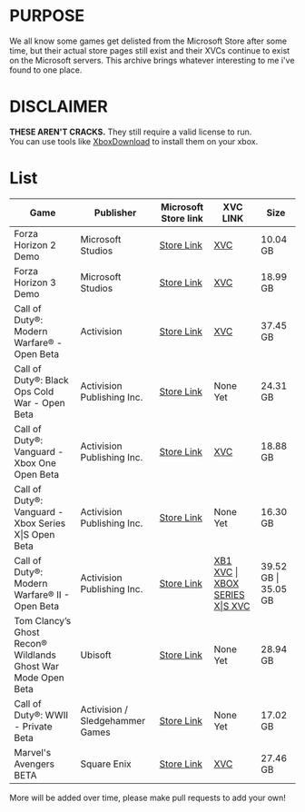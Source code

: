 # PURPOSE
We all know some games get delisted from the Microsoft Store after some time, but their actual store pages still exist and their XVCs continue to exist on the Microsoft servers.
This archive brings whatever interesting to me i've found to one place.

# DISCLAIMER
**THESE AREN'T CRACKS.** They still require a valid license to run.  
You can use tools like [XboxDownload](https://github.com/skydevil88/XboxDownload-EN) to install them on your xbox.

# List
| Game | Publisher | Microsoft Store link | XVC LINK | Size |
|------------------|-----------------|-----------------|-----------------|-----------------|
| Forza Horizon 2 Demo | Microsoft Studios | [Store Link](https://www.xbox.com/en-gb/games/store/forza-horizon-2-demo/c2pcghw34fv1) | [XVC](http://dlassets.xboxlive.com/public/content/b7c8e5aa-3e45-469b-b0f6-ddeda72a0d5a/99f26c1c-fd17-4a56-896f-1392e99195ce/1.0.0.5.ce33ec94-c2bb-4857-9841-c4a069cdfb07/265E1020-Anthem_1.0.0.5_x64__8wekyb3d8bbwe) | 10.04 GB |
| Forza Horizon 3 Demo | Microsoft Studios | [Store Link](https://www.xbox.com/en-us/games/store/forza-horizon-3-demo/bw7nnj22szrr) | [XVC](http://assets1.xboxlive.com/8/325cb9bb-511a-4363-b84c-6de7c4f732e0/c032abb0-e5ec-446e-b78e-2cbfcfe00cc6/1.0.2.0.719b584e-ef87-455e-910f-c93a8660bf7f/Demo-Opus_1.0.2.0_x64__8wekyb3d8bbwe) | 18.99 GB |
| Call of Duty®: Modern Warfare® - Open Beta | Activision | [Store Link](https://www.xbox.com/en-US/games/store/call-of-duty-modern-warfare-open-beta/9n8962nwcgnf) | [XVC](http://assets2.xboxlive.com/15/b7268c66-925d-4bf9-80df-3f6926511843/01550084-47e6-4fa4-a408-2eddd8e3ca58/1.0.3.0.cb119b8a-c03c-4660-8e98-6d12367f3e57/iw8BetaSubmission-EN-DE-FR-IT-SP-RU-AR_1.0.3.0_x64__ht1qfjb0gaftw) | 37.45 GB |
| Call of Duty®: Black Ops Cold War - Open Beta | Activision Publishing Inc. | [Store Link](https://www.xbox.com/en-us/games/store/call-of-duty-black-ops-cold-war-open-beta/9nw9mbbvpnpl) | None Yet | 24.31 GB |
| Call of Duty®: Vanguard - Xbox One Open Beta | Activision Publishing Inc. | [Store Link](https://www.xbox.com/en-US/games/store/call-of-duty-vanguard-xbox-one-open-beta/9phkj9prlr1n) | [XVC](http://assets1.xboxlive.com/4/144b6309-f2f6-4520-8fcb-09013a14dd2a/afd61ea6-eab6-43cd-ba0c-e0ee7b704077/1.0.3.0.cf798a97-d22e-484a-82b8-3f6ae9877cef/38985CA0.CallofDutyVanguardPublicBetaX1_1.0.3.0_neutral_s4_5bkah9njm3e9g_x.xvc) | 18.88 GB |
| Call of Duty®: Vanguard - Xbox Series X\|S Open Beta | Activision Publishing Inc. | [Store Link](https://www.xbox.com/en-US/games/store/call-of-duty-vanguard-xbox-series-x-s-open-beta/9ntpgf920bkk) | None Yet | 16.30 GB	|
| Call of Duty®: Modern Warfare® II - Open Beta | Activision Publishing Inc. | [Store Link](https://www.xbox.com/en-US/games/store/call-of-duty-modern-warfare-ii-open-beta/9nx8tnxs6dv6) | [XB1 XVC](http://assets1.xboxlive.com/13/3776d6e5-0c31-4dba-825c-107a740080fa/12b1556f-01a5-49bf-b94c-89b5a628738f/1.0.5.0.b3a623db-31f3-40d9-ac76-5fc58faaca3e/38985CA0.555990ACB1BE8_1.0.5.0_neutral_cod_5bkah9njm3e9g_x.xvc) \| [XBOX SERIES X\|S XVC](http://assets1.xboxlive.com/13/2060dce5-ff6c-4b8a-ae2a-4c18c8702f34/12b1556f-01a5-49bf-b94c-89b5a628738f/1.0.5.0.7f76b65a-2f2a-45d7-9fee-64c287332399/38985CA0.555990ACB1BE8_1.0.5.0_neutral_cod_5bkah9njm3e9g_xs.xvc) | 39.52 GB \| 35.05 GB |
| Tom Clancy’s Ghost Recon® Wildlands Ghost War Mode Open Beta | Ubisoft | [Store Link](https://www.xbox.com/en-US/games/store/tom-clancys-ghost-recon-wildlands-ghost-war-mode-open-beta/bz31fbd6g5s8) | None Yet | 28.94 GB	|
| Call of Duty®: WWII - Private Beta | Activision / Sledgehammer Games | [Store Link](https://www.xbox.com/en-US/games/store/Call-of-Duty-WWII-Private-Beta/c0plfkxgrc7m) | None Yet | 17.02 GB |
| Marvel's Avengers BETA | Square Enix | [Store Link](https://www.xbox.com/en-us/games/store/marvels-avengers-beta/9nsgjnn2q2x1) | [XVC](http://assets2.xboxlive.com/1/7f2cf2bf-c946-42ee-b7f1-7841859b8c05/40a3bb91-f32f-4f84-80fd-9eacca10eb3d/1.4.2008.21.9ef0ba5d-eec4-4a47-9956-bb9a1493dd46/AV1Beta_1.4.2008.21_neutral__ywaz7tst186jr) | 27.46 GB | 

More will be added over time, please make pull requests to add your own!
